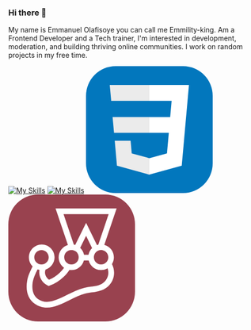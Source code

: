 ### Hi there 👋
My name is Emmanuel Olafisoye you can call me Emmility-king. Am a Frontend Developer and a Tech trainer, I'm interested in development, moderation, and building thriving online communities. I work on random projects in my free time.

<!--
**Emmility-king/Emmility-king** is a ✨ _special_ ✨ repository because its `README.md` (this file) appears on your GitHub profile.

Here are some ideas to get you started:

- 🔭 I’m currently working on Ambrose Ali University Website
- 🌱 I’m currently learning MongoDB
- 👯 I’m looking to collaborate on mobile and Android development
- 🤔 I’m looking for help with building a Moodle
- 💬 Ask me about My work
- 📫 How to reach me: olafisoyeemanuel7@gmail.com
- 😄 Pronouns: He
- ⚡ Fun fact: Love games and anime 
--> 
[![My Skills](https://skillicons.dev/icons?i=java,kotlin,nodejs,figma&theme=light)](https://skillicons.dev)
[![My Skills](https://skillicons.dev/icons?i=aws,gcp,azure,react,vue,flutter&perline=3)](https://skillicons.dev)
<svg width="256" height="256" viewBox="0 0 256 256" fill="none" xmlns="http://www.w3.org/2000/svg">
<rect width="256" height="256" rx="60" fill="#0277BD"/>
<path d="M53.7527 102.651L56.6155 134.593H128.096V102.651H53.7527Z" fill="#EBEBEB"/>
<path d="M128.095 38H127.985H48L50.9036 69.9423H128.095V38Z" fill="#EBEBEB"/>
<path d="M128.095 218.841V185.608L127.955 185.645L92.3813 176.04L90.1072 150.564H72.821H58.0425L62.5175 200.718L127.948 218.882L128.095 218.841Z" fill="#EBEBEB"/>
<path d="M167.318 134.593L163.61 176.019L127.985 185.635V218.866L193.468 200.718L193.948 195.321L201.454 111.229L202.233 102.651L208 38H127.985V69.9423H172.994L170.088 102.651H127.985V134.593H167.318Z" fill="white"/>
</svg>
<svg width="256" height="256" viewBox="0 0 256 256" fill="none" xmlns="http://www.w3.org/2000/svg">
<rect width="256" height="256" rx="60" fill="#99424F"/>
<path d="M213.353 126.495C213.353 114.45 205.073 104.317 193.956 101.422L218.854 28H95.461L120.418 101.654C109.647 104.781 101.715 114.74 101.715 126.552C101.715 135.238 106.057 142.939 112.658 147.687C110.053 151.393 107.042 154.81 103.625 158.052C97.1981 164.074 90.076 168.706 82.3747 171.775C75.4263 167.085 72.4153 158.805 75.1368 151.393C85.7332 148.151 93.4344 138.249 93.4344 126.61C93.4344 112.308 81.7957 100.727 67.5514 100.727C53.2491 100.727 41.6104 112.366 41.6104 126.668C41.6104 133.732 44.5056 140.218 49.1379 144.85C48.7326 145.661 48.3273 146.471 47.9219 147.34C44.0424 155.331 39.6417 164.364 37.9625 174.497C34.604 194.763 40.1049 211.034 53.3649 220.241C60.8345 225.394 69.0569 228 77.9161 228C93.1449 228 108.605 220.357 123.544 212.945C134.199 207.676 145.2 202.175 156.028 199.511C160.024 198.527 164.193 197.948 168.594 197.311C177.511 196.037 186.718 194.705 194.998 189.899C204.668 184.283 211.269 174.902 213.18 164.132C214.627 155.852 213.18 147.514 209.474 140.218C211.964 136.222 213.353 131.532 213.353 126.495V126.495ZM202.062 126.495C202.062 134.543 195.519 141.086 187.47 141.086C179.422 141.086 172.879 134.543 172.879 126.495C172.879 123.889 173.573 121.399 174.789 119.257C175.253 118.446 175.832 117.635 176.411 116.94C176.99 116.246 177.685 115.609 178.437 115.03L178.495 114.972C178.958 114.624 179.48 114.277 180.001 113.929C180.001 113.929 180.059 113.929 180.059 113.871C180.29 113.756 180.522 113.582 180.753 113.466C180.811 113.466 180.869 113.408 180.927 113.408C181.159 113.292 181.448 113.177 181.738 113.061C182.027 112.945 182.317 112.829 182.548 112.713C182.606 112.713 182.664 112.655 182.722 112.655C182.954 112.598 183.185 112.482 183.417 112.424C183.475 112.424 183.591 112.366 183.649 112.366C183.938 112.308 184.17 112.25 184.459 112.192H184.517L185.386 112.019C185.444 112.019 185.559 112.019 185.617 111.961C185.849 111.961 186.081 111.903 186.312 111.903H186.602C186.891 111.903 187.181 111.845 187.528 111.845H188.281C188.513 111.845 188.686 111.845 188.918 111.903H189.034C189.497 111.961 189.96 112.019 190.423 112.134C197.024 113.524 202.062 119.43 202.062 126.495V126.495ZM111.616 39.5808H202.699L181.796 101.248C180.927 101.422 180.059 101.712 179.19 102.001L157.187 57.1257L135.125 101.712C134.257 101.422 133.33 101.248 132.404 101.075L111.616 39.5808ZM153.017 121.457C151.917 116.014 149.138 111.15 145.2 107.56L157.187 83.3561L169.288 108.081C165.698 111.671 163.093 116.246 162.05 121.457H153.017ZM124.008 112.308C124.297 112.25 124.529 112.192 124.818 112.134H124.992C125.224 112.076 125.455 112.076 125.687 112.019H125.918C126.15 112.019 126.324 111.961 126.555 111.961H128.814C129.045 111.961 129.219 112.019 129.393 112.019C129.509 112.019 129.566 112.019 129.682 112.076C129.914 112.134 130.088 112.134 130.319 112.192C130.377 112.192 130.435 112.192 130.551 112.25C130.84 112.308 131.13 112.366 131.361 112.424H131.419C131.651 112.482 131.883 112.54 132.114 112.655C132.172 112.655 132.23 112.713 132.346 112.713C132.52 112.771 132.751 112.829 132.925 112.945C132.983 112.945 133.041 113.003 133.099 113.003C133.33 113.119 133.562 113.177 133.793 113.292H133.851C134.141 113.408 134.372 113.524 134.604 113.698H134.662C134.894 113.814 135.125 113.987 135.357 114.103C135.415 114.103 135.415 114.161 135.473 114.161C135.704 114.277 135.878 114.45 136.11 114.566L136.167 114.624C136.862 115.145 137.499 115.724 138.136 116.303L138.194 116.361C138.773 116.998 139.352 117.693 139.815 118.446C141.321 120.762 142.189 123.483 142.189 126.437C142.189 134.485 135.646 141.028 127.598 141.028C119.549 141.028 113.006 134.485 113.006 126.437C112.948 119.662 117.638 113.929 124.008 112.308V112.308ZM67.0302 111.903C75.0789 111.903 81.622 118.446 81.622 126.495C81.622 134.543 75.0789 141.086 67.0302 141.086C58.9816 141.086 52.4384 134.543 52.4384 126.495C52.4384 118.446 58.9816 111.903 67.0302 111.903ZM201.715 162.105C200.441 169.517 195.866 176.002 189.149 179.882C182.838 183.53 175.079 184.688 166.914 185.846C162.456 186.483 157.766 187.178 153.249 188.278C141.205 191.231 129.624 197.021 118.391 202.58C104.031 209.702 90.4813 216.419 77.9161 216.419C71.373 216.419 65.5247 214.566 59.9659 210.687C47.2271 201.885 47.864 185.383 49.3695 176.35C50.7592 167.896 54.6388 159.963 58.3446 152.378C58.5763 151.914 58.75 151.509 58.9816 151.046C60.2555 151.509 61.5873 151.856 62.977 152.088C60.7766 164.364 67.0302 177.045 79.19 183.298L81.3904 184.456L83.7644 183.588C93.8976 179.998 103.278 174.149 111.558 166.332C116.249 161.932 120.244 157.184 123.602 152.03C124.934 152.262 126.266 152.32 127.598 152.32C139.642 152.32 149.775 144.039 152.67 132.922H162.398C165.293 144.097 175.426 152.32 187.47 152.32C192.276 152.32 196.735 150.988 200.557 148.73C202.062 153.072 202.525 157.589 201.715 162.105V162.105Z" fill="white"/>
</svg>



